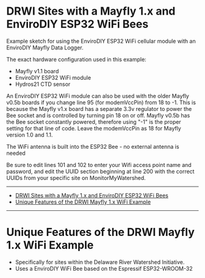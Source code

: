 # DRWI Sites with a Mayfly 1.x and EnviroDIY ESP32 WiFi Bees<!-- {#example_drwi_mayfly1_wifi} -->
Example sketch for using the EnviroDIY ESP32 WiFi cellular module with an EnviroDIY Mayfly Data Logger.

The exact hardware configuration used in this example:
 * Mayfly v1.1 board
 * EnviroDIY ESP32 WiFi module
 * Hydros21 CTD sensor

An EnviroDIY ESP32 WiFi module can also be used with the older Mayfly v0.5b boards if you change line 95 (for modemVccPin) from 18 to -1.
This is because the Mayfly v1.x board has a separate 3.3v regulator to power the Bee socket and is controlled by turning pin 18 on or off.
Mayfly v0.5b has the Bee socket constantly powered, therefore using "-1" is the proper setting for that line of code.  Leave the modemVccPin as 18 for Mayfly version 1.0 and 1.1.

The WiFi antenna is built into the ESP32 Bee - no external antenna is needed

Be sure to edit lines 101 and 102 to enter your Wifi access point name and password, and edit the UUID section beginning at line 200 with the correct UUIDs from your specific site on MonitorMyWatershed.

_______

[//]: # ( @tableofcontents )

[//]: # ( @m_footernavigation )

[//]: # ( Start GitHub Only )
- [DRWI Sites with a Mayfly 1.x and EnviroDIY ESP32 WiFi Bees ](#drwi-sites-with-a-mayfly-1x-and-envirodiy-esp32-wifi-bees-)
- [Unique Features of the DRWI Mayfly 1.x WiFi Example ](#unique-features-of-the-drwi-mayfly-1x-wifi-example-)

[//]: # ( End GitHub Only )

_______

# Unique Features of the DRWI Mayfly 1.x WiFi Example<!-- {#example_drwi_mayfly1_wifi_unique} -->
- Specifically for sites within the Delaware River Watershed Initiative.
- Uses a EnviroDIY WiFi Bee based on the Espressif ESP32-WROOM-32


[//]: # ( @section example_drwi_mayfly1_wifi_pio_config PlatformIO Configuration )

[//]: # ( @include{lineno} DRWI_Mayfly1_WiFi/platformio.ini )

[//]: # ( @section example_drwi_mayfly1_wifi_code The Complete Code )

[//]: # ( @include{lineno} DRWI_Mayfly1_WiFi/DRWI_Mayfly1_WiFi.ino )
